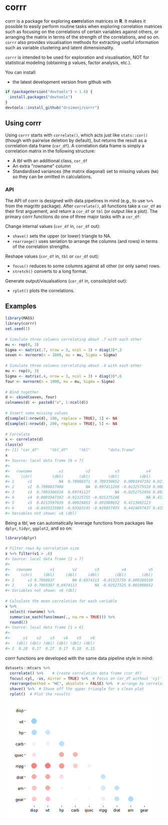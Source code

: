 corrr
================

<!-- README.md is generated from README.Rmd. Please edit that file -->
corrr is a package for exploring **corr**elation matrices in **R**. It makes it possible to easily perform routine tasks when exploring correlation matrices such as focusing on the correlations of certain variables against others, or arranging the matrix in terms of the strength of the correlations, and so on. `corrr` also provides visualisation methods for extracting useful information such as variable clustering and latent dimensionality.

`corrr` is intended to be used for exploration and visualisation, NOT for statistical modeling (obtaining p values, factor analysis, etc.).

You can install:

-   the latest development version from github with

``` r
if (packageVersion("devtools") < 1.6) {
  install.packages("devtools")
}
devtools::install_github("drsimonj/corrr")
```

Using corrr
-----------

Using `corrr` starts with `correlate()`, which acts just like `stats::cor()` (though with pairwise deletion by default), but returns the result as a correlation data frame (`cor_df`). A correlation data frame is simply a correlation matrix in the following structure:

-   A *tbl* with an additional class, `cor_df`
-   An extra "rowname" column
-   Standardised variances (the matrix diagonal) set to missing values (`NA`) so they can be omitted in calculations.

### API

The API of corrr is designed with data pipelines in mind (e.g., to use `%>%` from the magrittr package). After `correlate()`, all functions take a `cor_df` as their first arguement, and return a `cor_df` or `tbl` (or output like a plot). The primary corrr functions do one of three major tasks with a `cor_df`:

Change internal values (`cor_df` in, `cor_df` out):

-   `shave()` sets the upper (or lower) triangle to NA.
-   `rearrange()` uses seriation to arrange the columns (and rows) in terms of the correlation strengths.

Reshape values (`cor_df` in, `tbl` or `cor_df` out):

-   `focus()` reduces to some columns against all other (or only same) rows.
-   `stretch()` converts to a long format.

Generate output/visualsations (`cor_df` in, console/plot out):

-   `rplot()` plots the correlations.

Examples
--------

``` r
library(MASS)
library(corrr)
set.seed(1)

# Simulate three columns correlating about .7 with each other
mu <- rep(0, 3)
Sigma <- matrix(.7, nrow = 3, ncol = 3) + diag(3)*.3
seven <- mvrnorm(n = 1000, mu = mu, Sigma = Sigma)

# Simulate three columns correlating about .4 with each other
mu <- rep(0, 3)
Sigma <- matrix(.4, nrow = 3, ncol = 3) + diag(3)*.6
four <- mvrnorm(n = 1000, mu = mu, Sigma = Sigma)

# Bind together
d <- cbind(seven, four)
colnames(d) <- paste0("v", 1:ncol(d))

# Insert some missing values
d[sample(1:nrow(d), 100, replace = TRUE), 1] <- NA
d[sample(1:nrow(d), 200, replace = TRUE), 5] <- NA

# Correlate
x <- correlate(d)
class(x)
#> [1] "cor_df"     "tbl_df"     "tbl"        "data.frame"
x
#> Source: local data frame [6 x 7]
#> 
#>   rowname            v1          v2           v3            v4          v5
#>     (chr)         (dbl)       (dbl)        (dbl)         (dbl)       (dbl)
#> 1      v1            NA  0.70986371  0.709330652  0.0001947192 0.021359764
#> 2      v2  0.7098637068          NA  0.697411266 -0.0132575510 0.009280530
#> 3      v3  0.7093306516  0.69741127           NA -0.0252752456 0.001088652
#> 4      v4  0.0001947192 -0.01325755 -0.025275246            NA 0.421380212
#> 5      v5  0.0213597639  0.00928053  0.001088652  0.4213802123          NA
#> 6      v6 -0.0435135083 -0.03383145 -0.020057495  0.4424697437 0.425441795
#> Variables not shown: v6 (dbl)
```

Being a *tbl*, we can automatically leverage functions from packages like `dplyr`, `tidyr`, `ggplot2`, and so on:

``` r
library(dplyr)

# Filter rows by correlation size
x %>% filter(v1 > .6)
#> Source: local data frame [2 x 7]
#> 
#>   rowname        v1        v2        v3          v4          v5
#>     (chr)     (dbl)     (dbl)     (dbl)       (dbl)       (dbl)
#> 1      v2 0.7098637        NA 0.6974113 -0.01325755 0.009280530
#> 2      v3 0.7093307 0.6974113        NA -0.02527525 0.001088652
#> Variables not shown: v6 (dbl)

# Calculate the mean correlation for each variable
x %>%
  select(-rowname) %>%
  summarise_each(funs(mean(., na.rm = TRUE))) %>%
  round(2)
#> Source: local data frame [1 x 6]
#> 
#>      v1    v2    v3    v4    v5    v6
#>   (dbl) (dbl) (dbl) (dbl) (dbl) (dbl)
#> 1  0.28  0.27  0.27  0.17  0.18  0.15
```

corrr functions are developed with the same data pipeline style in mind:

``` r
datasets::mtcars %>%
  correlate() %>%    # Create correlation data frame (cor_df)
  focus(-cyl, -vs, mirror = TRUE) %>%  # Focus on cor_df without 'cyl' and 'vs'
  rearrange(method = "HC", absolute = FALSE) %>%  # arrange by correlations
  shave() %>%  # Shave off the upper triangle for a clean plot
  rplot()  # Plot the results
```

![](README-combination-1.png)
